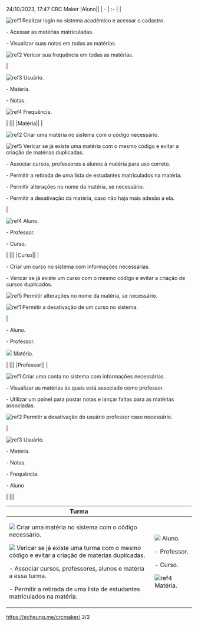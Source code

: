 ﻿24/10/2023, 17:47 CRC Maker
|Aluno||
| - | :- |
|<p>![ref1] Realizar login no sistema acadêmico e acessar o cadastro.</p><p>- Acessar as matérias matriculadas.</p><p>- Visualizar suas notas em todas as matérias.</p><p>![ref2] Veri car sua frequência em todas as matérias.</p>|<p>![ref3] Usuário.</p><p>- Matéria.</p><p>- Notas.</p><p>![ref4] Frequência.</p>|
|||
|Matéria||
|<p>![ref2] Criar uma matéria no sistema com o código necessário.</p><p>![ref5] Veri car se já existe uma matéria com o mesmo código e evitar a criação de matérias duplicadas.</p><p>- Associar cursos, professores e alunos à matéria para uso correto.</p><p>- Permitir a retirada de uma lista de estudantes matriculados na matéria.</p><p>- Permitir alterações no nome da matéria, se necessário.</p><p>- Permitir a desativação da matéria, caso não haja mais adesão a ela.</p>|<p>![ref4] Aluno.</p><p>- Professor.</p><p>- Curso.</p>|
|||
|Curso||
|<p>- Criar um curso no sistema com informações necessárias.</p><p>- Veri car se já existe um curso com o mesmo código e evitar a criação de cursos duplicados.</p><p>![ref5] Permitir alterações no nome da matéria, se necessário.</p><p>![ref1] Permitir a desativação de um curso no sistema.</p>|<p>- Aluno.</p><p>- Professor.</p><p>![](Aspose.Words.858c337a-be3f-422e-a9ec-a09b6e4eda64.006.png) Matéria.</p>|
|||
|Professor||
|<p>![ref1] Criar uma conta no sistema com informações necessárias.</p><p>- Visualizar as matérias às quais está associado como professor.</p><p>- Utilizar um painel para postar notas e lançar faltas para as matérias associadas.</p><p>![ref2] Permitir a desativação do usuário professor caso necessário.</p>|<p>![ref3] Usuário.</p><p>- Matéria.</p><p>- Notas.</p><p>- Frequência.</p><p>- Aluno</p>|
|||

|Turma||
| - | :- |
|<p>![](Aspose.Words.858c337a-be3f-422e-a9ec-a09b6e4eda64.007.png) Criar uma matéria no sistema com o código necessário.</p><p>![](Aspose.Words.858c337a-be3f-422e-a9ec-a09b6e4eda64.008.png) Veri car se já existe uma turma com o mesmo código e evitar a criação de matérias duplicadas.</p><p>- Associar cursos, professores, alunos e matéria a essa turma.</p><p>- Permitir a retirada de uma lista de estudantes matriculados na matéria.</p>|<p>![](Aspose.Words.858c337a-be3f-422e-a9ec-a09b6e4eda64.009.png) Aluno.</p><p>- Professor.</p><p>- Curso.</p><p>![ref4] Matéria.</p>|

https://echeung.me/crcmaker/ 2/2

[ref1]: Aspose.Words.858c337a-be3f-422e-a9ec-a09b6e4eda64.001.png
[ref2]: Aspose.Words.858c337a-be3f-422e-a9ec-a09b6e4eda64.002.png
[ref3]: Aspose.Words.858c337a-be3f-422e-a9ec-a09b6e4eda64.003.png
[ref4]: Aspose.Words.858c337a-be3f-422e-a9ec-a09b6e4eda64.004.png
[ref5]: Aspose.Words.858c337a-be3f-422e-a9ec-a09b6e4eda64.005.png
